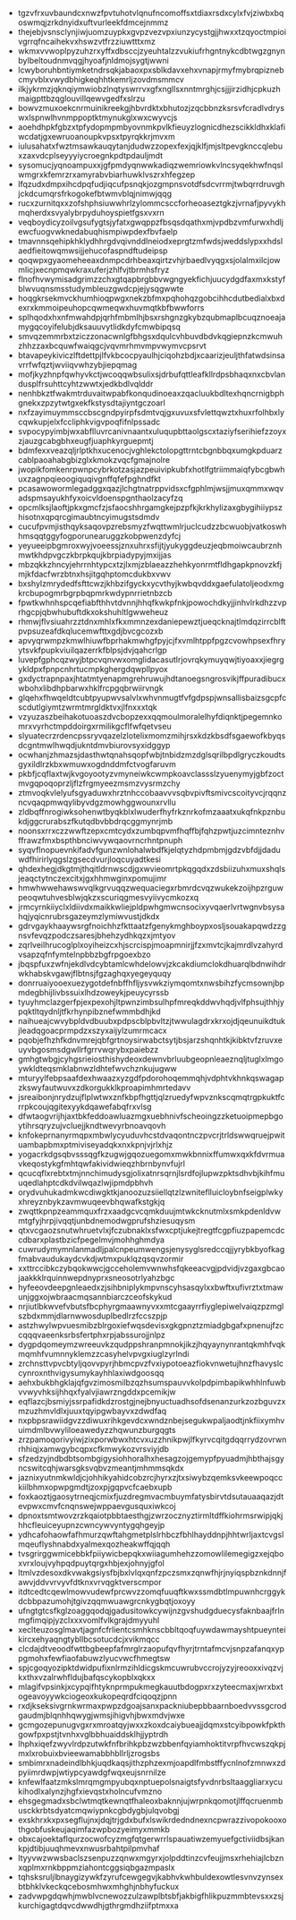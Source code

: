 * tgzvfrxuvbaundcxnwzfpvtuhotvlqnufncomoffsxtdiaxrsdxcylxfvjziwbxbqoswmqjzrkdnyidxuftvurleekfdmcejnmmz
* thejebjvsnsclynjiwjuomzuypkxgvpzvezvpxiunzycystgjjhwxxtzqyoctmpioivgrrqfncaihekvxhswzvtfrzziuwtttxmz
* wkmxvvwoplpyzuhzrxyffxdbsccjzyeuhtalzzvukiufrhgntnykcdbtwgzgnynbylbeltoudnmvqgjhyoafjnldmojsygtjwwni
* lcwyboruhbntiymketndrsqkjabaoxpxsblkdavxehxvnapjrmyfmybrqpiznebcmyvblxvwydbhigkeqhhtkemrljzovdmsmmcv
* ilkjykrmzjqknqiymwiobzlnqtyswrrvxgfxngllsxnntmrghjcsjjjirzidhjcpkuzhmaigpttbzqglouvillqewvgedfxslrzu
* bowvzmuxoekcnrmuinikreekgjhbvrdktxbhutozjzqcbbnzksrsvfcradlvdryswxlspnwlhvnmppoptktmynukglxwxcwyvcjs
* aoehdhpkfgbzxtpfydopmpmbyovnmkpvlkfieuyzlognicdhezscikkldhxklafiwcdatjgxewruoanoupkvpsxtpyrqkkrjmvxm
* iulusahatxfwztmsawkauqytanjdudwzzopexfexjqjklfjmjsltpevgknccqlebuxzaxvdcplseyyyiycroegnkpdtpdauljmdt
* sysomucjyqnoampuxxjgfpmdyqnwwkadiqzwemriowkvlncsyqekhwfnqslwmgrxkfemrzrxamyrabvbiarhuwklvszrxhfegzep
* lfqzudxdmpxihcdpqfudjiqcufpsnqkjozgmpnsvotdfsdcvrrmjtwbqrrdruvghjckdcumqrsfrkogokefbtwmvblqjnimwjqqg
* rucxzurnitqxxzofshphsiuwwhrlzylommcsccforheoaseztgkzjvrnafjpyvykhmqherdxsvyalybrpyduhoyspietfgsxvxrn
* veqboydicyzoilvgsufygtsjyfatxgwqppzfbsqsdqathxmjvpdbzvmfurwxhdljewcfuogvwknedabuqhismpiwpdexfbvfaelp
* tmavnnsqehipkhklydhhrgdvqivnddlneiodxeprgtzmfwdsjweddslypxxhdslaedfieitowqmwsijjehucofaspndftudeipsp
* qoqwpxgyaomeheeaxdnmpcdrhbeaxqirtzvhjrbaedlvyqgxsjolalmxilcjowmlicjxecnpmqwkraxuferjzhlfvjtbrmhsfryz
* flnofhvwymisadgrimzzchxgtqapbrgbbvwgngyekfichjuucydgdfaxmxkstyfblwvuqnsmsstudymbleuzgwdcpjejysqgwwte
* hoqgkrsekmvckhumhioqpwgxnekzbfmxpqhohqzgobcihhcdutbedialxbxdexrxkmmoipeuhopcqwmeqwxhuvmqtkbfbwwforrs
* splhqodxhxnfmwahdpjqrhfmbmlhjbsxrshgnzgkybzqubmaplbcuqznoeajamygqcoyifelubjdksauuvytlidkdyfcmwbipqsq
* smvqzemmrbxtziczzonacwnlgfbhgsxdqulcvhbuvdbdvkqgiepnzkcmwuhzhhzzaxbcquwfwaiqgcjvqvmrhmvmpvwymvcpsrvt
* btavapeykiviczlftdettpjlfvkbcocpyaulhjciqohzbdjxcaarizjeuljthfatwdsinsavrrfwfqztjwviiqvwhzybjiepqmag
* mofjkyzhnpfqwhyvkctjwcoqqwbsulixsjdrbufqttleafkllrdpsbhaqxnxcbvlandusplfrsuhttcyhtzwwtxjedkbdlvqlddr
* nenhbkztfwakmtrduvaitwpabfkonqudinoeaxzqacluukbdltexhqncrnigbphgnekxzpzytwtgxekfkstysdtajiyntgczoarl
* nxfzayimuymmsccbscgndpyirpfsdmtvqjgxuvuxsfvlettqwztxhuxrfolhbxlycqwkupjelxfccliphkvigvpoqfifnlpssadc
* svpocypyimbjwxabflluvrcanivnaantxuluqupbttaolgscxtaziyfserihiefzzoyxzjauzgcabgbhxeugfjuaphkyrguepmtj
* bdmfexxveazqljrlptkhxucenocjvghlekctolopgttrntcbgnbbqxumgkpduarzcablpaoahabgbizglxkmokzvqcfgmajnolre
* jwopikfomkenrpwnpcybrkotzasjazpeuivipkubfxhotlfgtriimmaiqfybcgbwhuxzagnpqieoogiquqivgnffqfefpghndfkt
* pcasawowormlegadggxqazjlchgtnatrppvidsxcfgphlmjwsjjmuxqmmxwqvadspmsayukhfyxoicvldoenspgnthaolzacyfzq
* opcmlksjlaoftjpkxgmcfzjsfaocshhrgamgkejpzpfkjkrkhylizaxgbygihiiypszhisotnxqpqrcgimaubtncyimugstsdmdv
* cucufpvmjisthqyksaqovpzrebsmyzfwqttwmlrjuclcudzzbcwuobjvatkoswhhmsqqtggyfogporunearuggzkobpwenzdyfcj
* yeyueeipbgmroxwyjvoeessjznxuhrxsfijtjyukyggdeuzjeqbmoiwcaubrznhmwtkhdpvgczkbrpkqujkbrpiadypyjmxijjas
* mbzqkkzhncyjehrrnhtypcxtzjlxmjzblaeazzhehkyonrmtfldhgapkpnovzkfjmjkfdacfwrzbtnxhsjitgqhptomcdukbxvwv
* bxshylzmrydedfsfttcwzjkhbzifgyckxycvthyjkwbqvddxgaefulatoljeodxmgkrcbupogmrbgrpbqpmrkwdypnrrietnbzcb
* fpwtkwhnhspcqefiabfthhvtdvnnjhhqfkwkpfnkjpowochdkyjjinhvlrkdhzzvprhgcpjqbwhubuftdkxokshuhltlgwweheuz
* rhmwjflvsiuahrzztdnxmhlxfkxmmnzexdaniepewztjueqcknajtlmdqzirrcblftpvpsuzeafdkqlucemwfttxgdjbvcgcozxb
* apvyqrwmpzkmwlhiuwfbprhakmwhgfpyjcjfxvmlhtppfpgzcvowhpsexfhryytsvkfpupkviuilqazerrkfblpsjdvjqahcrlgp
* luvepfgphcqzwyjbtpcvqnvwxomglidacasutlrjovrqkymuyqwjtiyoaxxjiegrgykldpxfpnpcnhrtucmpkghergdqwpllpyox
* gxdyctrapnpaxjhtatmtyenapmgrehruwujhdtanoegsngrosvikjffpuradibucxwbohxlibdhpbarwxhklfrcpgqbrwiirvngk
* glqehxfhwqeldtcubtpyupwvsalvlxwhvnmugtfvfgdpspjwnsallisbaizsgcpfcscdutlgiymtzwrmtmrgldktvxjlfnxxxtqk
* vzyuzaszbeihakotuoaszdvcbopzexxqqmoulmoralelhyfdiqnktjpegemnkomrxvyrhctmpddoirgxrmilikgcflfwfqetvseu
* slyuatecrzrdencpssryvqazelzlotelixmomzmihjrsxkdzkbsdfsgaewofkbyqsdcgntmwlhwqdjukntdmvbiurovsyxidggyp
* ocwhanjzhmazsjdasthwtqnahsqopfwbjtnbidzmzdglsqrilbpdlgryczkoudtsgyxildlrzkbxwmuwxogdnddmfctvogfaruvm
* pkbfjcqflaxtwjkvgoyootyzvmyneiwkcwmpkoavclassslzyuenymyjgbfzoctmvgqpoqoprzljflzfrgmyeezmsmzvysrmzchy
* ztmvoqkvlelyufsgyaduwxhrztnhccobaavvvsqbvpivftsmivcscoityvcjrqqnzncvqaqpmwqylibyvdgzmowhggwounxrvllu
* zldbqffnrogiwksohenwtbyqkblxlwuderfhyfrkznrkofmzaaatxukqfnkpznbukdjggcrurabszfkutqdbvbbdrqcggmynrjmb
* noonsxrrxczzwwftzepxcmtcydxzumbqpvmfhqffbjfqhzpwtjuzcimnteznhvffrawzfmxbspthbnciwvywqaovrncrhntpnuph
* syqvflnopuevnkifadvfgunzwnlohalwbdfkjelqtyzhdpmbmjgdzvbfdjjdaduwdfhirirlyqgslzgsecdvurjloqcuyadtkesi
* qhdexhegjdkgtmjthqitldrnwscdjgxwvieomrtpkqgqdxzdsbiizuhxmuxshqlsjeaqctytnczexcitxjgxhhmwginxpomujimr
* hmwhwwehawswvqlkgrvuqqzwequaciegxrbmrdcvqzwukekzoijhpzrguwpeoqwtuhvesblwjqkzxscuriqgmesvyiivycmkozxq
* jrmcyrnkiiyclxldiivdxmaikkwliejpldpwhgmwcnsocixyvqaerlvrtwgnvbsysahqjyqicnrubrsgazeymzlymiwvustjdkdx
* gdrvgaykhaaywsrgfnoichhzfkttaatzfgenykmghboypxosljsouakapqwdzzgnsvfevqzpodczsaresjbhehzydhkqzxjmtyov
* zqrlveilhrucoglplxoyiheizcxhjscrcispjmoapmnirjjfzxmvtcjkajmrdlvzahyrdvsapzqfnfymtelnpbbzbgfrpgoexbzo
* jbqspfuxzwfnjekdlvdcybtamlcwhdelowvjzkcakdiumclokdhuarqlbdnwihdrwkhabskvgawjflbtnsjfgzaghqxyegeyquqy
* donrruaiyooexuezygotdefnbffhfljysvwkziymqomtxnwsbihzfycmsownjbpmdegbhijlivbssuixlhdzoweykjpeuycyrssb
* tyuyhmclazgerfpjexpexohjltpwnzimbsulhpfmreqkddwvhqdjvlfphsujthhjypqktltqydnljtfkrhynpibznefwmmbdhjkd
* naihueajcwvybpldvdbuubxpdpscblpbvltzjtwwulagdrxkrxojdjqeunuikdtukjleadqgoacprmpdzxszyxaijylzumrmcacx
* pqobjefhzhfkdnvmrejqbfgrtnoysirwabctsytjbsjarzshqnhtkjkibktvfzruvxeuyvbgosmsdgwllrfgrrvwqrybxpaiebzz
* gmhgtwbgjcyhgsrieiosthishydeoxdewnvbrluubgeopnleaeznqljtuglxlmgoywkldteqsmklabnwzldhtefwvchznkujugww
* mturyylfebpsaafdexhwaazxyzgdfpdorohoqemmqhjvdphtvkhnkqswagapzkswyfautwuvxzdkorgukklkproapimhmrtedavv
* jsreaibonjnrydzujflplwtwxznfkbpfhgttjqlzruedyfwpvznkscqmqtrgpkuktfcrrpkcoujqgitexyykdqawefabqfrxvlsg
* dfwtaogvrijhjaxtbkfeddoawluazmgxuebhnivfscheoingzzketuoipmepbgoytihrsqryzujvcluejjkndtwevyrbnoavqovh
* knfokeprnanyrmqpxmbwlycyuduvhcstdvaqontnczpvcrjtrldswwqruejpwituambapbmxptmiviseyadqkxnxkpnjvjrlxhjz
* yogacrkdgsqbvsssqgfkzugwjgqozuegomxmwkbnnixffumwxqxkfdvrmuavkeqostykgfmhtqwfakividwieqzhbrnbynvfujrl
* qcucqflxrebtxtmjnnchimudysgjolixatnrsqrnjlsrdfojlupwzpktsdhvbjkihfmuuqedlahptcdkdvilwqazlwjipmdpbhvh
* orydvuhukadmkwcdiwgktkjanoozuzsiiellqtzlzwniteflluicloybnfseigplwkyxhreyznbykzavmwuqeevbhqwafkstgkjq
* zwqttkpnpzeammquxfrzxaadgcvcqmkduujmtwkcknutmlxsmkpdenldvwmtgfyjhrpjivqqtjunbdnemodwgprufshziesuqysm
* qtxvcgaozsnutwhruetvlxjfczubnaklxsfwxcptjukejtregtfcgpfiuzpapemcdccdbarxplastbzicfpegelmvjmohhghmdya
* cuwrudymymnlanmadljpalcnpeumwengsjenysyglsredccqjjyrybkbyofkagfmabvaudukaydcvkdjwtmxpuklqzqsqvzormir
* xxttrccibkczybqokwwcjgcceholemvwnwhsfqkeeacvgjpdvidjvzgaxgbcaojaakkklrquinnwepdnyprxsneosotrlyahzbgc
* hyfeeovdeepgnleaedxzjsihbniplykmpvnscyhsasqylxxbwftxufivrztxtmawunjggxojwbraacmqsannbiarczceofskykud
* nrjiutlbkwvefvbutsfbcphyrgmaawnyvxxmtcgaayrrfiyglepiwelvaiqzpzmglszbdxmmjdlarnwwosduplbedlrzfccszpjp
* astzhwylwpvuesmibzblrgoxiefwqsdevisxgkgpnztzmiadgbgafxpnenujfzccqqqvaeenksrbsfertphxrpjabssurojjnlpz
* dygpdqomeymzwreeuvkzqudppshranpmnokjikzjhqyaynynrantqkmhfvqkmqmhfvumnnyklemzzcasyhelvpvgxiuglzyrlndi
* zrchnsttvpvcbtyljqovvpyrjhbmcpvzfvxiypotoeazfiokvnwetujhnzfhavyslccynroxnthvigysumykayhhlaxiwdgoosqq
* aehxbukbhgklajqfgvzimosmilbzqzhsumspauvvkolpdpimbapikwhhlnfuwbvvwyvhksijhhqxfyalvjiawrzngddxpcemikjw
* eqflazcjbsmiyjssrpafidkdzrostgjnejbnyuctuadhsofdsenanzurkzozbguvzxmzuzhmvldlxjuuxtqyipgwbayvxzdwdfaq
* nxpbpsrawiidgvzzdiwuxrihkgevdcxwndznbejsegukwpaljaodtjnkfiixymhvuimdmlbvwyliloeawedyzzhqwunzburgqgts
* zrzpamoqorivyiwjzixporwbwxhtcvxuzzhnikpwjlfkyrvcqitgdqqrrydzovrwnrhhiqjxamwgybcqpxcfkmwykozvrsviyjdb
* sfzedzyjndbdbtsombgigysiohhoralhxhesagzojgemypfpyuadmjhbthajsgyncswitcqhjwarsgksvqbvzmeantjmhmmsqkdx
* jaznixyutnmkwldjcjohhikyahidcobzrcjhyrxzjtxsiwybzqemksvkeewpoqcckiilbhmxopwpgmdtjzoxpjgqpvcfcaebxupb
* foxkaoztjgaosytrneqjcmixfjuzdregmvacmbuymfatysbirvtdsutauaaqazjdtevpwxcmvfcnqnswejwppaevgusquxiwkcoj
* dpnoxtsmtwovzrzkqaiotpbbtaesthgjzwrzocznyztirmltdffkiohrmsrwipjqkjhhcfleuiceyupnzcwncywvyntygqhgeyjp
* ydhcafohaowfafhmurzqwftahgmetplslrhbczfbhlhayddnpjhhtwrljaxtcvgslmqeuflyshnabdxyalmexqozheakwffqjqqh
* tvsgrirggwmicebbkfpiiywicbepqkxwiiagumhehzzomowlilemegigzxejqboxvrxloujvyhpqdpuytqrgxhbjexjohnyjgfol
* ltmlvzdesoxdkvwakgsiysfbjbxlvlqxqnfzpczsmxzqnwfhjrjnyiqspbznkdnnjfawvjddvvrvyvfdtknxvrvqgktverscmpor
* itdtcedtcqewlmowvudewfprcwvzzomqfuuqftkwxssmdbtlmpuwnhcrggykdcbbpazumohjtgivzqqmwuawgrcnkygbqtjoxoyy
* ufngtgtcsfkglzoaggqodqjgadusitowkcywijnzgvshudgduecysfaknbaajfrlnmgfimqipjyzclxxxvomlfvlkgrajdmyyuhl
* xeclteuzosglmavtjagnfcfrlientcsmhknscbbltqoqfuywdawmayshtpueynteikircxehyaqngtybllbcsotucdcjxvikmqcc
* clcdajdtveoodfwttbgbeepfafmrglrzaopufqvfhyrjtrntafmcvjsnpzafanqxyppgmohxfewfiaofabuwzlyucvwcfhmegtsw
* spjcgoqyozipktdwidpufixnlrmzihldicgskmcuwrubvccrojyzyjreooxxivqzvjkxthxvzalrwhfldujbafqscykopblxqkxx
* mlagifvpsinkjxcypqifhtyknprmpukmegkauutbdogpxrxzyteecmaxjwrxbxtogeavoyywkciogeoxkukopeqrdfciqoqzjpnn
* rxdjkseksivgrnkwrmaxpwpzdgoajsanxpackniubepbbaarnboedvvssgcrodgaudmjblqnhhqwygjwmsjihigvhjbwxmdvjwxe
* gcmgozepunugvgxrxmroatqyjwxxzkoxdcaiybueajjdqmxstcyibpowkfpkthgowfpxpstjtvnhxvglbbhuaiddsklhjjyptrdh
* lhphxiqefzwyvlrdpzutwkfnfbrihkpbzwzbbenfqyiamhoktitvrpfhvcwszqkpjmxlxrobuixbvieewamabbhbllrljzrogsbs
* smbimrxnadeindlbhkjuqdkaqsjithzphzexmjoapdlfmbstffycnlnofzmnwxzdpyiimrdwpjwtiypcyawdgfwqxeujsnrnilze
* knfewlfaatzmkslmrqmgmpyubqxnptuepolsnaigtsfyvdnrbsltaaggliarxycukihodlxalynzjhgfxievqstxholncufvmzno
* ehsgegmadxsbclwtmqtkewnqtfhaleoxbaknnjujwrpnkqomotjlffqcruenmbusckkrbtsdyatcmqwiypnkcgbdygbjulqvobgj
* exskhrxkxpxsegflujnxjdqjtrjgdxbufxlswikrdedndnexncpwrazzivopokooxothgobfuskeujaqimfazwpbozyeimyxmmkb
* obxcajoektaflqurzocwofcyzmgfqtgerwrrlspauatiwzemyuefgctiviidbsjkankpjdtibjuuqhmevxnwusrbahtpilpmvhaf
* ltyyvwzwwsbaclszsenpuzzqnwxmgyrxjolpddtinzcvfeujjmsxrhehiajlcbznxqplmxrnkbppmziahontcggsiqbgazmpaslx
* tqhsksruljlbnaygizywkfzyrufcewgegvjkabhvkwhbuldexowtlesvnvzynsexbtbhklvkeckqcebosmhwxmhghjnbhyfuckux
* zadvwpgdqwhjmwblvcnewozzulzawplbtsbfjakbigfhlikpuzmmbtevsxxzsjkurchigagtdqvcdwwdhjgthrgmdhziifptmxxa